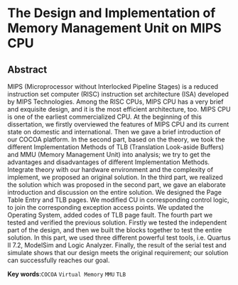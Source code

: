 # The Design and Implementation of Memory Management Unit on MIPS CPU

## Abstract
MIPS (Microprocessor without Interlocked Pipeline Stages) is a reduced instruction set computer (RISC) instruction set architecture (ISA) developed by MIPS Technologies. Among the RISC CPUs, MIPS CPU has a very brief and exquisite design, and it is the most efficient architecture, too. MIPS CPU is one of the earliest commercialized CPU. 
At the beginning of this dissertation, we firstly overviewed the features of MIPS CPU and its current state on domestic and international. Then we gave a brief introduction of our COCOA platform.
In the second part, based on the theory, we took the different Implementation Methods of TLB (Translation Look-aside Buffers) and MMU (Memory Management Unit) into analysis; we try to get the advantages and disadvantages of different Implementation Methods. Integrate theory with our hardware environment and the complexity of implement, we proposed an original solution.
 In the third part, we realized the solution which was proposed in the second part, we gave an elaborate introduction and discussion on the entire solution. We designed the Page Table Entry and TLB pages. We modified CU in corresponding control logic, to join the corresponding exception access points. We updated the Operating System, added codes of TLB page fault.
 The fourth part we tested and verified the previous solution. Firstly we tested the independent part of the design, and then we built the blocks together to test the entire solution. In this part, we used three different powerful test tools, i.e. Quartus II 7.2, ModelSim and Logic Analyzer. Finally, the result of the serial test and simulate shows that our design meets the original requirement; our solution can successfully reaches our goal.

**Key words**\:`COCOA` `Virtual Memory` `MMU` `TLB`
